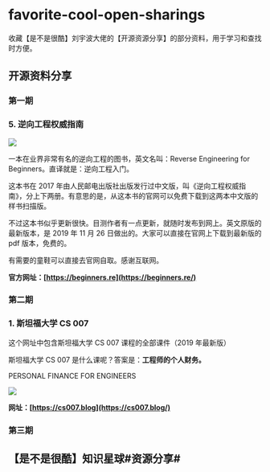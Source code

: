 # favorite-cool-open-sharings
收藏【是不是很酷】刘宇波大佬的【开源资源分享】的部分资料，用于学习和查找时方便。

## 开源资料分享

### 第一期

### 5. 逆向工程权威指南

![](F:\Project\favorite-cool-open-sharings\image\1-5.png)

一本在业界非常有名的逆向工程的图书，英文名叫：Reverse Engineering for Beginners。直译就是：逆向工程入门。

这本书在 2017 年由人民邮电出版社出版发行过中文版，叫《逆向工程权威指南》，分上下两册。有意思的是，从这本书的官网可以免费下载到这两本中文版的样书扫描版。

不过这本书似乎更新很快。目测作者有一点更新，就随时发布到网上。英文原版的最新版本，是 2019 年 11 月 26 日做出的。大家可以直接在官网上下载到最新版的 pdf 版本，免费的。

有需要的童鞋可以直接去官网自取。感谢互联网。

**官方网址：[https://beginners.re](https://beginners.re/)**

### 第二期

### 1. 斯坦福大学 CS 007

这个网址中包含斯坦福大学 CS 007 课程的全部课件（2019 年最新版）

斯坦福大学 CS 007 是什么课呢？答案是：**工程师的个人财务。**

PERSONAL FINANCE FOR ENGINEERS

![](F:\Project\favorite-cool-open-sharings\image\2-2.png)

**网址：[https://cs007.blog](https://cs007.blog/)**

### 第三期





## 【是不是很酷】知识星球#资源分享#


